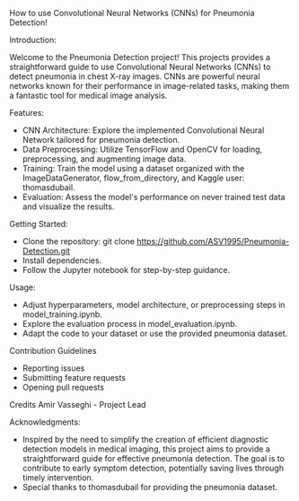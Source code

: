 How to use Convolutional Neural Networks (CNNs) for Pneumonia Detection!

Introduction:

Welcome to the Pneumonia Detection project! This projects provides a straightforward guide to use Convolutional Neural Networks (CNNs) to detect pneumonia in chest X-ray images. CNNs are powerful neural networks known for their performance in image-related tasks, making them a fantastic tool for medical image analysis.

Features:

- CNN Architecture: Explore the implemented Convolutional Neural Network tailored for pneumonia detection.
- Data Preprocessing: Utilize TensorFlow and OpenCV for loading, preprocessing, and augmenting image data.
- Training: Train the model using a dataset organized with the ImageDataGenerator, flow_from_directory, and Kaggle user: thomasdubail.
- Evaluation: Assess the model's performance on never trained test data and visualize the results.

Getting Started:

- Clone the repository: git clone https://github.com/ASV1995/Pneumonia-Detection.git
- Install dependencies.
- Follow the Jupyter notebook for step-by-step guidance.

Usage:

- Adjust hyperparameters, model architecture, or preprocessing steps in model_training.ipynb.
- Explore the evaluation process in model_evaluation.ipynb.
- Adapt the code to your dataset or use the provided pneumonia dataset.

Contribution Guidelines

- Reporting issues
- Submitting feature requests
- Opening pull requests

Credits
Amir Vasseghi - Project Lead

Acknowledgments:

- Inspired by the need to simplify the creation of efficient diagnostic detection models in medical imaging, this project aims to provide a straightforward guide for effective pneumonia detection. The goal is to contribute to early symptom detection, potentially saving lives through timely intervention.
- Special thanks to thomasdubail for providing the pneumonia dataset.
